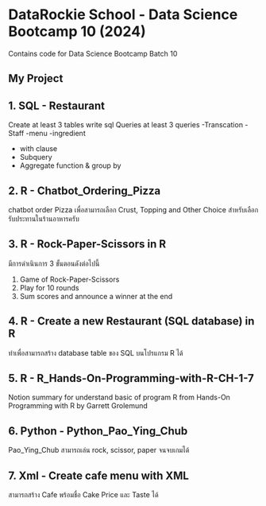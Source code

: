 # DataRockie School - Data Science Bootcamp 10 (2024)
Contains code for Data Science Bootcamp Batch 10

## My Project
## 1. SQL - Restaurant

Create at least 3 tables write sql Queries at least 3 queries
-Transcation
-Staff
-menu
-ingredient
- with clause
- Subquery
- Aggregate function & group by
   
## 2. R - Chatbot_Ordering_Pizza

chatbot order Pizza เพื่อสามารถเลือก Crust, Topping and Other Choice สำหรับเลือกรับประทานในร้านอาหารครับ

## 3. R - Rock-Paper-Scissors in R
มีการดำเนินการ 3 ขั้นตอนดังต่อไปนี้
1. Game of Rock-Paper-Scissors
2. Play for 10 rounds
3. Sum scores and announce a winner at the end

## 4. R - Create a new Restaurant (SQL database) in R
ทำเพื่อสามารถสร้าง database table ของ SQL บนโปรแกรม R ได้

## 5. R - R_Hands-On-Programming-with-R-CH-1-7
Notion summary for understand basic of program R from Hands-On Programming with R by Garrett Grolemund

## 6. Python -  Python_Pao_Ying_Chub
Pao_Ying_Chub สามารถเล่น rock, scissor, paper จนจบเกมได้

## 7. Xml - Create cafe menu with XML
สามารถสร้าง Cafe พร้อมชื่อ Cake Price และ Taste ได้
